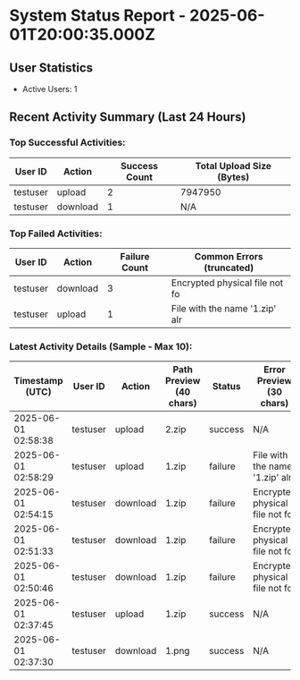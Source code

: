# System Status Report - 2025-06-01T20:00:35.000Z

## User Statistics
- Active Users: 1

## Recent Activity Summary (Last 24 Hours)
### Top Successful Activities:
| User ID        | Action   | Success Count | Total Upload Size (Bytes) |
|----------------|----------|---------------|---------------------------|
| testuser       | upload   | 2             | 7947950                   |
| testuser       | download | 1             | N/A                       |

### Top Failed Activities:
| User ID        | Action   | Failure Count | Common Errors (truncated)    |
|----------------|----------|---------------|------------------------------|
| testuser       | download | 3             | Encrypted physical file not fo |
| testuser       | upload   | 1             | File with the name '1.zip' alr |

### Latest Activity Details (Sample - Max 10):
| Timestamp (UTC)       | User ID        | Action   | Path Preview (40 chars)      | Status  | Error Preview (30 chars) |
|-----------------------|----------------|----------|------------------------------|---------|--------------------------|
| 2025-06-01 02:58:38   | testuser       | upload   | 2.zip                        | success | N/A                      |
| 2025-06-01 02:58:29   | testuser       | upload   | 1.zip                        | failure | File with the name '1.zip' alr |
| 2025-06-01 02:54:15   | testuser       | download | 1.zip                        | failure | Encrypted physical file not fo |
| 2025-06-01 02:51:33   | testuser       | download | 1.zip                        | failure | Encrypted physical file not fo |
| 2025-06-01 02:50:46   | testuser       | download | 1.zip                        | failure | Encrypted physical file not fo |
| 2025-06-01 02:37:45   | testuser       | upload   | 1.zip                        | success | N/A                      |
| 2025-06-01 02:37:30   | testuser       | download | 1.png                        | success | N/A                      |

